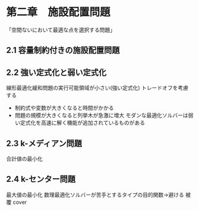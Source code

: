 # 第二章　施設配置問題
「空間ないにおいて最適な点を選択する問題」

## 2.1 容量制約付きの施設配置問題

## 2.2 強い定式化と弱い定式化
線形最適化緩和問題の実行可能領域が小さい(強い定式化)
トレードオフを考慮する
- 制約式や変数が大きくなると時間がかかる
- 問題の規模が大きくなると列挙木が急激に増大
モダンな最適化ソルバーは弱い定式化を高速に解く機能が追加されているものがある

## 2.3 k-メディアン問題
合計値の最小化

## 2.4 k-センター問題
最大値の最小化
数理最適化ソルバーが苦手とするタイプの目的関数→避ける
被覆 cover
